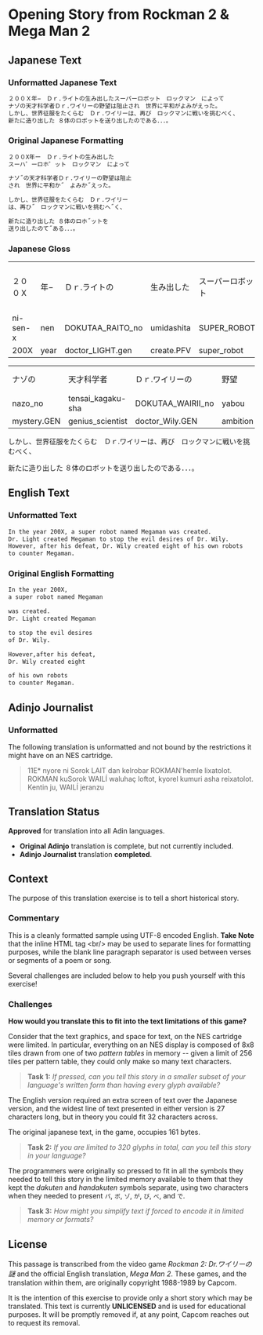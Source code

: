 # Opening Story from Rockman 2 & Mega Man 2

## Japanese Text

### Unformatted Japanese Text

```txt
２００Ｘ年−　Ｄｒ.ライトの生み出したスーパーロボット　ロックマン　によって
ナゾの天才科学者Ｄｒ.ワイリーの野望は阻止され　世界に平和がよみがえった。
しかし、世界征服をたくらむ　Ｄｒ.ワイリーは、再び　ロックマンに戦いを挑むべく、
新たに造り出した ８体のロボットを送り出したのである．．．。
```

### Original Japanese Formatting

```txt
２００X年ー　Ｄｒ.ライトの生み出した
スーハ゜ーロホ゜ット　ロックマン　によって

ナソ˝の天才科学者Ｄｒ.ワイリーの野望は阻止
され　世界に平和か˝　よみか˝えった。

しかし、世界征服をたくらむ　Ｄｒ.ワイリー
は、再ひ˝　ロックマンに戦いを挑むへ˝く、

新たに造り出した ８体のロホ˝ットを
送り出したのて˝ある．．．。
```

### Japanese Gloss

|          |      |                  |            |               |           |        |
|:---------|:-----|:-----------------|:-----------|:--------------|:---------|:--------|
| ２００Ｘ  | 年−   | Ｄｒ.ライトの     | 生み出した   | スーパーロボット | ロックマン | によって |
| ni-sen-x | nen  | DOKUTAA_RAITO_no | umidashita | SUPER_ROBOT   | ROCKMAN  | by      |
| 200X     | year | doctor_LIGHT.gen | create.PFV | super_robot   | ROCKMAN  | by      |

|             |                   |                   |          |       |              |       |      |       |         |             |
|:------------|:------------------|:------------------|:---------|:------|:-------------|:------|:-----|:------|:--------|:------------|
| ナゾの       | 天才科学者          | Ｄｒ.ワイリーの     | 野望      | は    | 阻止.され     | 世界   | に   | 平和   | が      | よみがえった。 |
| nazo_no     | tensai_kagaku-sha | DOKUTAA_WAIRII_no | yabou    | wa    | soshi.sare   | sekai | ni   | heiwa | ga      | yomigae.tta |
| mystery.GEN | genius_scientist  | doctor_Wily.GEN   | ambition | TOPIC | prevent.PASS | world | in   | peace | SUBJECT | restore.PAST |


しかし、世界征服をたくらむ　Ｄｒ.ワイリーは、再び　ロックマンに戦いを挑むべく、

新たに造り出した ８体のロボットを送り出したのである．．．。

## English Text

### Unformatted Text

```txt
In the year 200X, a super robot named Megaman was created.
Dr. Light created Megaman to stop the evil desires of Dr. Wily.
However, after his defeat, Dr. Wily created eight of his own robots
to counter Megaman.
```

### Original English Formatting

```txt
In the year 200X,
a super robot named Megaman

was created.
Dr. Light created Megaman

to stop the evil desires
of Dr. Wily.

However,after his defeat,
Dr. Wily created eight

of his own robots
to counter Megaman.
```

## Adinjo Journalist

### Unformatted

The following translation is unformatted and not bound by the restrictions it might have on an NES cartridge.

> 11E* nyore ni Sorok LAIT dan kelrobar ROKMAN'hemle lixatolot.
> ROKMAN kuSorok WAILÍ waluhaç loftot, kyorel kumuri asha reixatolot.
> Kentin ju, WAILÍ jeranzu

## Translation Status

**Approved** for translation into all Adin languages.

* **Original Adinjo** translation is complete, but not currently included.
* **Adinjo Journalist** translation **completed**.

## Context

The purpose of this translation exercise is to tell a short historical story.

### Commentary

This is a cleanly formatted sample using UTF-8 encoded English. **Take Note** that the inline HTML tag \<br/\> may be used to separate lines for formatting purposes, while the blank line paragraph separator is used between verses or segments of a poem or song.

Several challenges are included below to help you push yourself with this exercise!

### Challenges

**How would you translate this to fit into the text limitations of this game?**

Consider that the text graphics, and space for text, on the NES cartridge were limited. In particular, everything on an NES display is composed of 8x8 tiles drawn from one of two _pattern tables_ in memory -- given a limit of 256 tiles per pattern table, they could only make so many text characters.

> **Task 1:** _If pressed, can you tell this story in a smaller subset of your language's written form than having every glyph available?_

The English version required an extra screen of text over the Japanese version, and the widest line of text presented in either version is 27 characters long, but in theory you could fit 32 characters across.

The original japanese text, in the game, occupies 161 bytes.

> **Task 2:** _If you are limited to 320 glyphs in total, can you tell this story in your language?_

The programmers were originally so pressed to fit in all the symbols they needed to tell this story in the limited memory available to them that they kept the _dakuten_ and _handakuten_ symbols separate, using two characters when they needed to present `パ`, `ボ`, `ゾ`, `が`, `び`, `べ`, and `で`.

> **Task 3:** _How might you simplify text if forced to encode it in limited memory or formats?_

## License

This passage is transcribed from the video game _Rockman 2: Dr.ワイリーの謎_ and the official English translation, _Mega Man 2_. These games, and the translation within them, are originally copyright 1988-1989 by Capcom.

It is the intention of this exercise to provide only a short story which may be translated. This text is currently **UNLICENSED** and is used for educational purposes. It will be promptly removed if, at any point, Capcom reaches out to request its removal.
